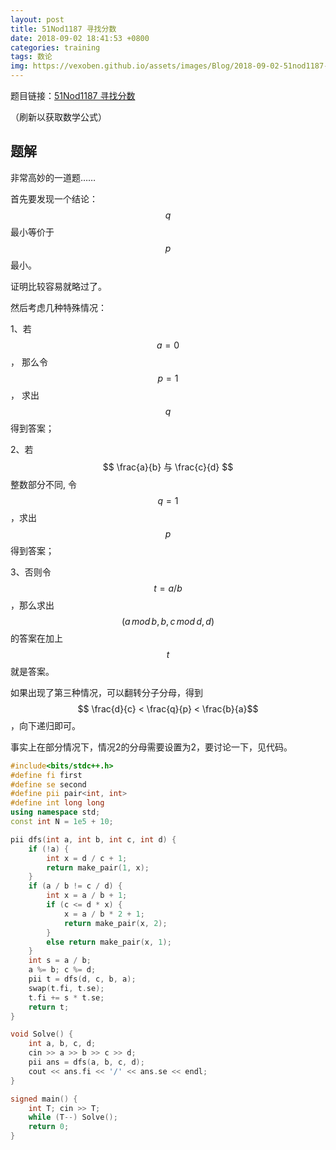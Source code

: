 ```yaml
---
layout: post
title: 51Nod1187 寻找分数
date: 2018-09-02 18:41:53 +0800
categories: training
tags: 数论
img: https://vexoben.github.io/assets/images/Blog/2018-09-02-51nod1187-寻找分数.JPG
---
```


题目链接：[51Nod1187 寻找分数][1]

（刷新以获取数学公式）

## **题解**

非常高妙的一道题……

首先要发现一个结论：$$q$$最小等价于$$p$$最小。

证明比较容易就略过了。

然后考虑几种特殊情况：

1、若 $$ a = 0 $$， 那么令 $$ p = 1 $$， 求出 $$ q $$ 得到答案；

2、若 $$ \frac{a}{b} 与 \frac{c}{d} $$整数部分不同, 令 $$ q = 1$$，求出 $$ p $$得到答案；

3、否则令$$ t = a / b$$，那么求出$$(a\, mod \, b, b, c \, mod \,d, d )$$的答案在加上 $$ t $$就是答案。

如果出现了第三种情况，可以翻转分子分母，得到$$ \frac{d}{c} < \frac{q}{p} < \frac{b}{a}$$，向下递归即可。

事实上在部分情况下，情况2的分母需要设置为2，要讨论一下，见代码。

```cpp
#include<bits/stdc++.h>
#define fi first
#define se second
#define pii pair<int, int>
#define int long long
using namespace std;
const int N = 1e5 + 10;

pii dfs(int a, int b, int c, int d) {
	if (!a) {
		int x = d / c + 1;
		return make_pair(1, x);
	}
	if (a / b != c / d) {
		int x = a / b + 1;
		if (c <= d * x) {
			x = a / b * 2 + 1;
			return make_pair(x, 2);
		}
		else return make_pair(x, 1);
	}
	int s = a / b;
	a %= b; c %= d;
	pii t = dfs(d, c, b, a);
	swap(t.fi, t.se);
	t.fi += s * t.se;
	return t;
}

void Solve() {
	int a, b, c, d;
	cin >> a >> b >> c >> d;
	pii ans = dfs(a, b, c, d);
	cout << ans.fi << '/' << ans.se << endl;
}

signed main() {
	int T; cin >> T;
	while (T--) Solve();
	return 0;
}
```

[1]:http://www.51nod.com/onlineJudge/questionCode.html#!problemId=1187